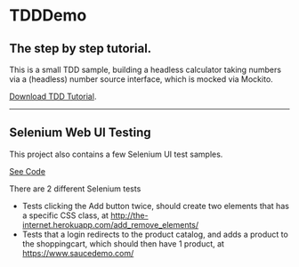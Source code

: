 # TDDDemo
## The step by step tutorial.
This is a small TDD sample, building a headless calculator taking numbers via a (headless) number source interface, which is mocked via Mockito.

[Download TDD Tutorial](https://github.com/RonniKahalani/TDDDemo/raw/master/doc/TDD-Tutorial.docx).

---

## Selenium Web UI Testing
This project also contains a few Selenium UI test samples.

[See Code](https://github.com/RonniKahalani/TDDDemo/tree/master/src/test/java/com/example/selenium)

There are 2 different Selenium tests
- Tests clicking the Add button twice, should create two elements that has a specific CSS class, at http://the-internet.herokuapp.com/add_remove_elements/
- Tests that a login redirects to the product catalog, and adds a product to the shoppingcart, which should then have 1 product, at https://www.saucedemo.com/
